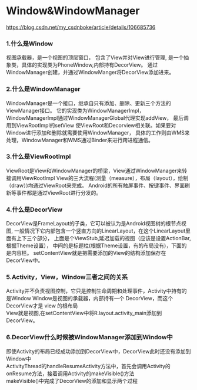 # Window&WindowManager
https://blog.csdn.net/my_csdnboke/article/details/106685736

### 1.什么是Window
视图承载器，是一个视图的顶层窗口， 包含了View并对View进行管理,
是一个抽象类，具体的实现类为PhoneWindow,内部持有DecorView。
通过WindowManager创建，并通过WindowManger将DecorView添加进来。




### 2.什么是WindowManager
WindowManager是一个接口，继承自只有添加、删除、更新三个方法的ViewManager接口。
它的实现类为WindowManagerImpl，WindowManagerImpl通过WindowManagerGlobal代理实现addView，
最后调用到ViewRootImpl的setView   使ViewRoot和Decorview相关联。如果要对Window进行添加和删除就需要使用WindowManager，
具体的工作则由WMS来处理，WindowManager和WMS通过Binder来进行跨进程通信。





### 3.什么是ViewRootImpl
ViewRoot是View和WindowManager的桥梁，View通过WindowManager来转接调用ViewRootImpl
 View的三大流程(测量（measure），布局（layout），绘制（draw）)均通过ViewRoot来完成。
 Android的所有触屏事件、按键事件、界面刷新等事件都是通过ViewRoot进行分发的。


### 4.什么是DecorView
DecorView是FrameLayout的子类，它可以被认为是Android视图树的根节点视图,
一般情况下它内部包含一个竖直方向的LinearLayout，在这个LinearLayout里面有上下三个部分，
上面是个ViewStub,延迟加载的视图（应该是设置ActionBar,根据Theme设置），
中间的是标题栏(根据Theme设置，有的布局没有)，下面的是内容栏。
setContentView就是把需要添加的View的结构添加保存在DecorView中。


### 5.Activity，View，Window三者之间的关系
Activity并不负责视图控制，它只是控制生命周期和处理事件，Activity中持有的是Window
Window是视图的承载器，内部持有一个 DecorView，而这个DecorView才是 view 的根布局  
View就是视图,在setContentView中将R.layout.activity_main添加到DecorView。



### 6.DecorView什么时候被WindowManager添加到Window中
即使Activity的布局已经成功添加到DecorView中，DecorView此时还没有添加到Window中  
ActivityThread的handleResumeActivity方法中，首先会调用Activity的onResume方法，接着调用Activity的makeVisible()方法  
makeVisible()中完成了DecorView的添加和显示两个过程









